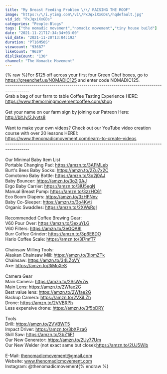 ```yaml
---
title: "My Breast Feeding Problem \/\/ RAISING THE ROOF"
image: "https:\/\/i.ytimg.com\/vi\/PxJqxiXxGDs\/hqdefault.jpg"
vid_id: "PxJqxiXxGDs"
categories: "People-Blogs"
tags: ["the nomadic movement","nomadic movement","tiny house build"]
date: "2021-11-21T17:34:34+03:00"
vid_date: "2021-11-20T13:04:19Z"
duration: "PT16M50S"
viewcount: "93687"
likeCount: "9629"
dislikeCount: "130"
channel: "The Nomadic Movement"
---
```

{% raw %}For $125 off across your first four Green Chef boxes, go to <a rel="nofollow" target="blank" href="https://greenchef.us/NOMADIC125">https://greenchef.us/NOMADIC125</a> and enter code NOMADIC125.<br />------------------------------------------------------------------------------------------<br />Grab a bag of our farm to table Coffee Tasting Experience HERE: <a rel="nofollow" target="blank" href="https://www.themorningmovementcoffee.com/shop">https://www.themorningmovementcoffee.com/shop</a><br /><br />Get your name on our farm sign by joining our Patreon Here: <a rel="nofollow" target="blank" href="http://bit.ly/2Jyvts8">http://bit.ly/2Jyvts8</a><br /><br />Want to make your own videos? Check out our YouTube video creation course with over 20 lessons HERE!: <a rel="nofollow" target="blank" href="https://www.thenomadicmovement.com/learn-to-create-videos">https://www.thenomadicmovement.com/learn-to-create-videos</a><br />------------------------------------------------------------------------------------------<br /><br />Our Minimal Baby Item List<br />Portable Changing Pad: <a rel="nofollow" target="blank" href="https://amzn.to/3AFMLeb">https://amzn.to/3AFMLeb</a><br />Burt's Bees Baby Socks: <a rel="nofollow" target="blank" href="https://amzn.to/2Zu7x2C">https://amzn.to/2Zu7x2C</a><br />Comotomo Baby Bottle: <a rel="nofollow" target="blank" href="https://amzn.to/3o2j0AJ">https://amzn.to/3o2j0AJ</a><br />Baby Bouncer: <a rel="nofollow" target="blank" href="https://amzn.to/3o2j0AJ">https://amzn.to/3o2j0AJ</a><br />Ergo Baby Carrier: <a rel="nofollow" target="blank" href="https://amzn.to/3lU5egN">https://amzn.to/3lU5egN</a><br />Manual Breast Pump: <a rel="nofollow" target="blank" href="https://amzn.to/3zzHC61">https://amzn.to/3zzHC61</a><br />Eco Boom Diapers: <a rel="nofollow" target="blank" href="https://amzn.to/3zHFNnv">https://amzn.to/3zHFNnv</a><br />Baby Co-Sleeper: <a rel="nofollow" target="blank" href="https://amzn.to/3o4Kvtj">https://amzn.to/3o4Kvtj</a><br />Organic Swaddles: <a rel="nofollow" target="blank" href="https://amzn.to/2XWsRgI">https://amzn.to/2XWsRgI</a><br /><br />Recommended Coffee Brewing Gear:<br />V60 Pour Over: <a rel="nofollow" target="blank" href="https://amzn.to/3exuYLG">https://amzn.to/3exuYLG</a><br />V60 Filters: <a rel="nofollow" target="blank" href="https://amzn.to/3eGQA8I">https://amzn.to/3eGQA8I</a><br />Burr Coffee Grinder: <a rel="nofollow" target="blank" href="https://amzn.to/3p6E8DO">https://amzn.to/3p6E8DO</a><br />Hario Coffee Scale: <a rel="nofollow" target="blank" href="https://amzn.to/3l7mfT7">https://amzn.to/3l7mfT7</a><br /><br />Chainsaw Milling Tools:<br />Alaskan Chainsaw Mill: <a rel="nofollow" target="blank" href="https://amzn.to/3lpmZTk">https://amzn.to/3lpmZTk</a><br />Chainsaw: <a rel="nofollow" target="blank" href="https://amzn.to/34LZoVY">https://amzn.to/34LZoVY</a><br />Axe: <a rel="nofollow" target="blank" href="https://amzn.to/3iMoXeS">https://amzn.to/3iMoXeS</a><br /><br />Camera Gear<br />Main Camera: <a rel="nofollow" target="blank" href="https://amzn.to/2SsWv7w">https://amzn.to/2SsWv7w</a><br />Main Lens: <a rel="nofollow" target="blank" href="https://amzn.to/2Wfae2G">https://amzn.to/2Wfae2G</a><br />Best value lens: <a rel="nofollow" target="blank" href="https://amzn.to/2Wfae2G">https://amzn.to/2Wfae2G</a><br />Backup Camera: <a rel="nofollow" target="blank" href="https://amzn.to/2VXiLZh">https://amzn.to/2VXiLZh</a><br />Drone: <a rel="nofollow" target="blank" href="https://amzn.to/2VVBRPh">https://amzn.to/2VVBRPh</a><br />Less expensive drone: <a rel="nofollow" target="blank" href="https://amzn.to/3f5bDRY">https://amzn.to/3f5bDRY</a><br /><br />Tools<br />Drill: <a rel="nofollow" target="blank" href="https://amzn.to/2VVBWT5">https://amzn.to/2VVBWT5</a><br />Impact Driver: <a rel="nofollow" target="blank" href="https://amzn.to/3bXPza6">https://amzn.to/3bXPza6</a><br />Skill Saw: <a rel="nofollow" target="blank" href="https://amzn.to/3bZ1iFf">https://amzn.to/3bZ1iFf</a><br />Our New Generator: <a rel="nofollow" target="blank" href="https://amzn.to/2Uy77Um">https://amzn.to/2Uy77Um</a><br />Our New Welder (not exact same but close):<a rel="nofollow" target="blank" href="https://amzn.to/2UJ5Wlb">https://amzn.to/2UJ5Wlb</a><br /><br />E-Mail: thenomadicmovement@gmail.com<br />Website: www.thenomadicmovement.com<br />Instagram: @thenomadicmovement{% endraw %}
